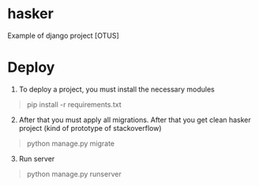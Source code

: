 # hasker
Example of django project [OTUS]

# Deploy

 1. To deploy a project, you must install the necessary modules
> pip install -r requirements.txt

2. After that you must apply all migrations. After that you get clean hasker project (kind of prototype of stackoverflow)
> python manage.py migrate

3. Run server
> python manage.py runserver

